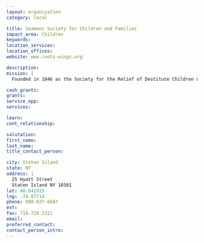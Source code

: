 ```yaml
---
layout: organization
category: local

title: Seamens Society for Children and Families
impact_area: Children
keywords: 
location_services: 
location_offices: 
website: www.roots-wings.org

description: 
mission: |
  Founded in 1846 as the Society for the Relief of Destitute Children of Seamen, the agency's original mission was to care for the children and widows of sailors who were killed at sea. Today, Seamen's Society for Children and Families is a comprehensive social service agency serving over 7,500 children and families in Staten Island and Brooklyn.

cash_grants: 
grants: 
service_opp: 
services: 

learn: 
cont_relationship: 

salutation: 
first_name: 
last_name: 
title_contact_person: 

city: Staten Island
state: NY
address: |
  25 Hyatt Street     
  Staten Island NY 10301
lat: 40.641915
lng: -74.07714
phone: 888-837-6687
ext: 
fax: 718-720-2321
email: 
preferred_contact: 
contact_person_intro: 
---
```

